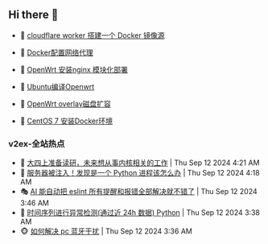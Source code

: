 ## Hi there 👋

<!--
**dkyg666/dkyg666** is a ✨ _special_ ✨ repository because its `README.md` (this file) appears on your GitHub profile.

Here are some ideas to get you started:

- 🔭 I’m currently working on ...
- 🌱 I’m currently learning ...
- 👯 I’m looking to collaborate on ...
- 🤔 I’m looking for help with ...
- 💬 Ask me about ...
- 📫 How to reach me: ...
- 😄 Pronouns: ...
- ⚡ Fun fact: ...
-->

<!-- BLOG-POST-LIST:START -->
- 🦩 [cloudflare worker 搭建一个 Docker 镜像源](http://blog.1996099.xyz/archives/cloudflare-worker-da-jian-yi-ge-docker-jing-xiang-zhan) 

- 🚦 [Docker配置网络代理](http://blog.1996099.xyz/archives/dockerpei-zhi-wang-luo-dai-li) 

- 🫶 [OpenWrt 安装nginx 模块化部署](http://blog.1996099.xyz/archives/openwrt-an-zhuang-nginx-mo-kuai-hua-bu-shu) 

- 🦄 [Ubuntu编译Openwrt](http://blog.1996099.xyz/archives/ubuntuzi-bian-yi-openwrt) 

- 🐻 [OpenWrt overlay磁盘扩容](http://blog.1996099.xyz/archives/openwrt-overlay) 

- 🤖 [CentOS 7 安装Docker环境](http://blog.1996099.xyz/archives/centos-docker) 
<!-- BLOG-POST-LIST:END -->

### v2ex-全站热点
<!-- v2ex:START -->
- 🥸 [大四上准备读研，未来想从事内核相关的工作](https://www.v2ex.com/t/1072269#reply0) | Thu Sep 12 2024 4:21 AM
- 🤗 [服务器被注入！发现是一个 Python 进程该怎么办](https://www.v2ex.com/t/1072268#reply0) | Thu Sep 12 2024 4:18 AM
- 🎭 [AI 能自动把 eslint 所有提醒和报错全部解决就不错了](https://www.v2ex.com/t/1072257#reply0) | Thu Sep 12 2024 3:46 AM
- 🥷 [时间序列进行异常检测&lpar;通过近 24h 数据&rpar; Python](https://www.v2ex.com/t/1072255#reply1) | Thu Sep 12 2024 3:38 AM
- 🐵 [如何解决 pc 蓝牙干扰](https://www.v2ex.com/t/1072254#reply2) | Thu Sep 12 2024 3:36 AM<!-- v2ex:END -->

